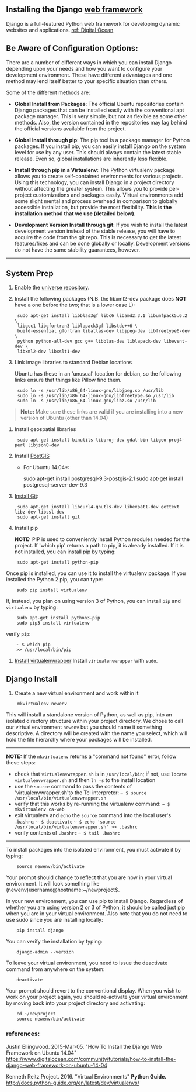 

## Installing the Django [web framework](https://github.com/src-its/ca-web/blob/master/content/web-framework_definition.md)

Django is a full-featured Python web framework for developing dynamic websites and applications. [ref: Digital Ocean](https://www.digitalocean.com/community/tutorials/how-to-install-the-django-web-framework-on-ubuntu-14-04)


## Be Aware of Configuration Options:

There are a number of different ways in which you can install Django depending upon your needs and how you want to configure your development environment. These have different advantages and one method may lend itself better to your specific situation than others.

Some of the different methods are:

* **Global Install from Packages**: The official Ubuntu repositories contain Django packages that can be installed easily with the conventional apt package manager. This is very simple, but not as flexible as some other methods. Also, the version contained in the repositories may lag behind the official versions available from the project.

* **Global Install through pip**: The pip tool is a package manager for Python packages. If you install pip, you can easily install Django on the system level for use by any user. This should always contain the latest stable release. Even so, global installations are inherently less flexible.

* **Install through pip in a Virtualenv**: The Python virtualenv package allows you to create self-contained environments for various projects. Using this technology, you can install Django in a project directory without affecting the greater system. This allows you to provide per-project customizations and packages easily. Virtual environments add some slight mental and process overhead in comparison to globally accessible installation, but provide the most flexibility. **This is the installation method that we use (detailed below).**

* **Development Version Install through git**: If you wish to install the latest development version instead of the stable release, you will have to acquire the code from the git repo. This is necessary to get the latest features/fixes and can be done globally or locally. Development versions do not have the same stability guarantees, however.

----

## System Prep

1. Enable the [universe repository](https://help.ubuntu.com/community/Repositories/CommandLine).

1. Install the following packages (N.B. the libxml2-dev package does **NOT** have a one before the two; that is a lower case L):

        sudo apt-get install libblas3gf libc6 libamd2.3.1 libumfpack5.6.2 \
        libgcc1 libgfortran3 liblapack3gf libstdc++6 \
        build-essential gfortran libatlas-dev libjpeg-dev libfreetype6-dev \
        python python-all-dev gcc g++ libblas-dev liblapack-dev libevent-dev \
        libxml2-dev libxslt1-dev

<!--
elaborate here about the purpose and function of each pakage:

 libblas3gf
 libc6
 libamd2.3.1
 libumfpack5.6.2
 libgcc1
 libgfortran3
 liblapack3gf
 libstdc++6

 build-essential

 gfortran

 libatlas-dev
 libjpeg-dev
 libfreetype6-dev
 
 python
 python-all-dev
 
 gcc
 g++
 
 libblas-dev
 liblapack-dev
 libevent-dev
 libxml2-dev
 libxslt1-dev
-->

3. Link image libraries to standard Debian locations

   Ubuntu has these in an 'unusual' location for debian, so the following links ensure that things like Pillow find them.

        sudo ln -s /usr/lib/x86_64-linux-gnu/libjpeg.so /usr/lib
        sudo ln -s /usr/lib/x86_64-linux-gnu/libfreetype.so /usr/lib
        sudo ln -s /usr/lib/x86_64-linux-gnu/libz.so /usr/lib
> **Note:** Make sure these links are valid if you are installing into a new version of Ubuntu (other than 14.04)

1. Install geospatial libraries <!--We should note why we're asking users to do this-->

        sudo apt-get install binutils libproj-dev gdal-bin libgeo-proj4-perl libjson0-dev

1. Install [PostGIS](http://trac.osgeo.org/postgis/wiki/UsersWikiPostGIS20Ubuntu1204)
   * For Ubuntu 14.04*: 

        sudo apt-get install postgresql-9.3-postgis-2.1
        sudo apt-get install postgresql-server-dev-9.3


1. [Install Git](http://git-scm.com/book/en/Getting-Started-Installing-Git):

        sudo apt-get install libcurl4-gnutls-dev libexpat1-dev gettext libz-dev libssl-dev
        sudo apt-get install git 

1. Install pip

    **NOTE:** PIP is used to conveniently install Python modules needed for the project. If 'which pip' returns a path to pip, it is already installed. If it is not installed, you can install pip by typing:

        sudo apt-get install python-pip

Once pip is installed, you can use it to install the virtualenv package. If you installed the Python 2 pip, you can type:

        sudo pip install virtualenv


If, instead, you plan on using version 3 of Python, you can install `pip` and `virtualenv` by typing:

        sudo apt-get install python3-pip
        sudo pip3 install virtualenv

               
   verify `pip`:

        ~ $ which pip
        >> /usr/local/bin/pip

1. [Install virtualenwrapper](http://virtualenvwrapper.readthedocs.org/en/latest/install.html)
Install `virtualenvwrapper` with `sudo`.



## Django Install


1. Create a new virtual environment and work within it

        mkvirtualenv newenv

This will install a standalone version of Python, as well as pip, into an isolated directory structure within your project directory. We chose to call our virtual environment `newenv` but you should name it something descriptive. A directory will be created with the name you select, which will hold the file hierarchy where your packages will be installed.

---

   **NOTE:** If the `mkvirtualenv` returns a "command not found" error, follow these steps:
   
   - check that `virtualenvwrapper.sh` is in `/usr/local/bin`; if not, use `locate virtualenvwrapper.sh` and then `ln -s` to the install location
   - use the `source` command to pass the contents of 'virtualenvwrapper.sh'to the Tcl interpreter:
         `~ $ source /usr/local/bin/virtualenvwrapper.sh`
   - verify that this works by re-running the virtualenv command:
         `~ $ mkvirtualenv ca-web`
   - exit virtualenv and `echo` the `source` command into the local user's `.bashrc`:
         `~ $ deactivate`
         `~ $ echo 'source /usr/local/bin/virtualenvwrapper.sh' >> .bashrc`
   - verify contents of `.bashrc`
         `~ $ tail .bashrc`


---

To install packages into the isolated environment, you must activate it by typing:

        source newenv/bin/activate

Your prompt should change to reflect that you are now in your virtual environment. It will look something like (newenv)username@hostname:~/newproject$.

In your new environment, you can use pip to install Django. Regardless of whether you are using version 2 or 3 of Python, it should be called just pip when you are in your virtual environment. Also note that you do not need to use sudo since you are installing locally:

        pip install django

You can verify the installation by typing:

        django-admin --version

To leave your virtual environment, you need to issue the deactivate command from anywhere on the system:

        deactivate

Your prompt should revert to the conventional display. When you wish to work on your project again, you should re-activate your virtual environment by moving back into your project directory and activating:

        cd ~/newproject
        source newenv/bin/activate


### references:


Justin Ellingwood. 2015-Mar-05. "How To Install the Django Web Framework on Ubuntu 14.04" https://www.digitalocean.com/community/tutorials/how-to-install-the-django-web-framework-on-ubuntu-14-04

Kenneth Reitz Project. 2016. "Virtual Environments" **Python Guide.** http://docs.python-guide.org/en/latest/dev/virtualenvs/

